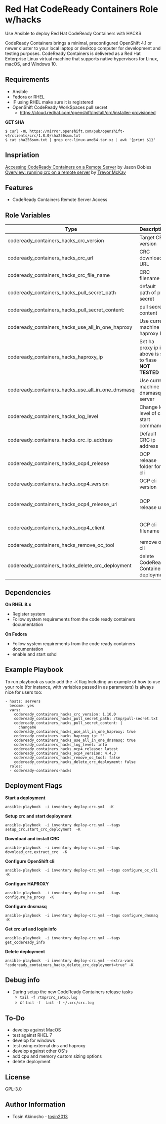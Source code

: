 Red Hat CodeReady Containers Role w/hacks
=========

Use Ansible to deploy Red Hat CodeReady Containers with HACKS

CodeReady Containers brings a minimal, preconfigured OpenShift 4.1 or newer cluster to your local laptop or desktop computer for development and testing purposes. CodeReady Containers is delivered as a Red Hat Enterprise Linux virtual machine that supports native hypervisors for Linux, macOS, and Windows 10.

Requirements
------------

*  Ansible 
*  Fedora or RHEL 
* IF using RHEL make sure it is registered
* OpenShift CodeReady WorkSpaces  pull secret 
  * https://cloud.redhat.com/openshift/install/crc/installer-provisioned

**GET SHA** 
```
$ curl -OL https://mirror.openshift.com/pub/openshift-v4/clients/crc/1.8.0/sha256sum.txt
$ cat sha256sum.txt | grep crc-linux-amd64.tar.xz | awk '{print $1}'
```

Inspriation 
--------------
[Accessing CodeReady Containers on a Remote Server](https://www.openshift.com/blog/accessing-codeready-containers-on-a-remote-server/) by Jason Dobies  
[Overview: running crc on a remote server](https://gist.github.com/tmckayus/8e843f90c44ac841d0673434c7de0c6a) by [Trevor McKay](https://gist.github.com/tmckayus)

Features
--------
* CodeReady Containers Remote Server Access

Role Variables
--------------

Type  | Description  | Default Value
--|---|--
codeready_containers_hacks_crc_version  | Target CRC version  | 1.10.0
codeready_containers_hacks_crc_url      |  CRC download URL | https://mirror.openshift.com/pub/openshift-v4/clients/crc/
codeready_containers_hacks_crc_file_name  | CRC filename  | crc-linux-amd64.tar.xz
codeready_containers_hacks_pull_secret_path | default path of pull secret | /tmp/pull-secret.txt
codeready_containers_hacks_pull_secret_content: | pull secret content     |  changeme
codeready_containers_hacks_use_all_in_one_haproxy | Use current machine as haproxy LB | true
codeready_containers_hacks_haproxy_ip             | Set ha proxy ip if above is set to flase **NOT TESTED**| ""
codeready_containers_hacks_use_all_in_one_dnsmasq | Use current machine as dnsmasq server | true
codeready_containers_hacks_log_level              | Change log level of crc start command | info
codeready_containers_hacks_crc_ip_address | Default CRC ip address| 192.168.130.11
codeready_containers_hacks_ocp4_release  | OCP release folder for cli | latest
codeready_containers_hacks_ocp4_version   | OCP cli version | 4.4.3
codeready_containers_hacks_ocp4_release_url | OCP release url | "https://mirror.openshift.com/pub/openshift-v4/clients/ocp/{{ codeready_containers_hacks_ocp4_release }}/"
codeready_containers_hacks_ocp4_client | OCP cli filename | ""openshift-client-linux-{{ codeready_containers_hacks_ocp4_version }}.tar.gz"
codeready_containers_hacks_remove_oc_tool | remove oc cli  | false
codeready_containers_hacks_delete_crc_deployment | delete CodeReady Containers deployment  | false

Dependencies
------------

**On RHEL 8.x**
* Register system
* Follow system requirements from the code ready containers documentation 

**On Fedora**
* Follow system requirements from the code ready containers documentation 
* enable and start sshd

Example Playbook
----------------
To run playbook as sudo add the `-K` flag 
Including an example of how to use your role (for instance, with variables passed in as parameters) is always nice for users too:
```
- hosts: servers
  become: yes
  vars:
    codeready_containers_hacks_crc_version: 1.10.0
    codeready_containers_hacks_pull_secret_path: /tmp/pull-secret.txt
    codeready_containers_hacks_pull_secret_content: |
      changeme
    codeready_containers_hacks_use_all_in_one_haproxy: true
    codeready_containers_hacks_haproxy_ip: ""
    codeready_containers_hacks_use_all_in_one_dnsmasq: true 
    codeready_containers_hacks_log_level: info
    codeready_containers_hacks_ocp4_release: latest
    codeready_containers_hacks_ocp4_version: 4.4.3
    codeready_containers_hacks_remove_oc_tool: false
    codeready_containers_hacks_delete_crc_deployment: false
  roles:
  - codeready-containers-hacks
```

Deployment Flags
---------------
**Start a deployment**
```
ansible-playbook  -i inventory deploy-crc.yml  -K
```

**Setup crc and start deployment**
```
ansible-playbook  -i inventory deploy-crc.yml --tags setup_crc,start_crc_deployment  -K
```

**Download and install CRC**
```
ansible-playbook  -i inventory deploy-crc.yml --tags download_crc,extract_crc  -K
```

**Configure OpenShift cli**
```
ansible-playbook  -i inventory deploy-crc.yml --tags configure_oc_cli -K
```

**Configure HAPROXY**
```
ansible-playbook  -i inventory deploy-crc.yml --tags configure_ha_proxy  -K
```

**Configure dnsmasq**
```
ansible-playbook  -i inventory deploy-crc.yml --tags configure_dnsmaq  -K
```

**Get crc url and login info**
```
ansible-playbook  -i inventory deploy-crc.yml --tags get_codeready_info
```

**Delete deployment**
```
ansible-playbook  -i inventory deploy-crc.yml --extra-vars "codeready_containers_hacks_delete_crc_deployment=true" -K 
```

Debug info
----------
* During setup the new CodeReady Containers release tasks
  * `tail -f /tmp/crc_setup.log`
  * or `tail -f  tail -f ~/.crc/crc.log`

To-Do
-------
* develop against MacOS
* test against RHEL 7
* develop for windows
* test using external dns and haproxy 
* develop against other OS's
* add cpu and memory custom sizing options 
* delete deployment
  
License
-------

GPL-3.0

Author Information
------------------

* Tosin Akinosho - [tosin2013](https://github.com/tosin2013)
